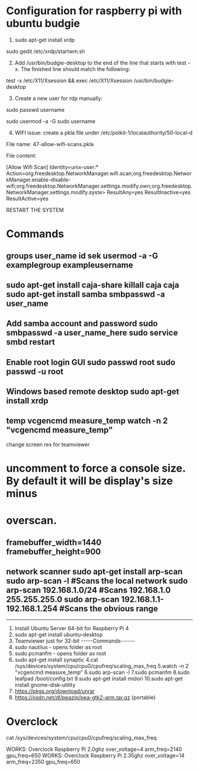 # Configuration for raspberry pi with ubuntu budgie 

1. sudo apt-get install xrdp

sudo gedit /etc/xrdp/startwm.sh

2. Add /usr/bin/budgie-desktop to the end of the line that starts with test -x. The finished line should match the following:

test -x /etc/X11/Xsession && exec /etc/X11/Xsession /usr/bin/budgie-desktop

3. Create a new user for rdp manually:

sudo passwd username

sudo usermod -a -G sudo username

4. WIFI issue: create a pkla file under /etc/polkit-1/localauthority/50-local-d

File name: 47-allow-wifi-scans.pkla

File content:

[Allow Wifi Scan]
Identity=unix-user:*
Action=org.freedesktop.NetworkManager.wifi.scan;org.freedesktop.NetworkManager.enable-disable-wifi;org.freedesktop.NetworkManager.settings.modify.own;org.freedesktop.NetworkManager.settings.modify.syste>
ResultAny=yes
ResultInactive=yes
ResultActive=yes

RESTART THE SYSTEM

# Commands

groups user_name
id sek
usermod -a -G examplegroup exampleusername
--------------
sudo apt-get install caja-share
killall caja
caja
sudo apt-get install samba
smbpasswd -a user_name
----------------------------
Add samba account and password
sudo smbpasswd -a user_name_here
sudo service smbd restart
-------------------------
Enable root login GUI
sudo passwd root
sudo passwd -u root
----------------------
Windows based remote desktop
sudo apt-get install xrdp
----------------------
temp
vcgencmd measure_temp
watch -n 2 "vcgencmd measure_temp"
----------------------
change screen res for teamviewer
# uncomment to force a console size. By default it will be display's size minus
# overscan.
framebuffer_width=1440
framebuffer_height=900
--------------------
network scanner
sudo apt-get install arp-scan
sudo arp-scan -l #Scans the local network
sudo arp-scan 192.168.1.0/24 #Scans 192.168.1.0 255.255.255.0
sudo arp-scan 192.168.1.1-192.168.1.254 #Scans the obvious range
--------------------------
--------------------
1. Install Ubuntu Server 64-bit for Raspberry Pi 4
2. sudo apt-get install ubuntu-desktop
3. Teamviewer just for 32-bit
-----Commands------
1. sudo nautilus - opens folder as root
2. sudo pcmanfm - opens folder as root
3. sudo apt-get install synaptic
4.cat /sys/devices/system/cpu/cpu0/cpufreq/scaling_max_freq
5.watch -n 2 "vcgencmd measure_temp"
6.sudo arp-scan -l
7.sudo pcmanfm
8.sudo leafpad /boot/config.txt
9.sudo apt-get install midori
10.sudo apt-get install gnome-disk-utility
11. https://pkgs.org/download/unrar
12. https://osdn.net/dl/peazip/pea-gtk2-arm.tar.gz (portable)


# Overclock

cat /sys/devices/system/cpu/cpu0/cpufreq/scaling_max_freq

WORKS:
Overclock Raspberry Pi 2.0ghz
over_voltage=4
arm_freq=2140
gpu_freq=650
WORKS:
Overclock Raspberry Pi 2.35ghz
over_voltage=14
arm_freq=2350
gpu_freq=650
